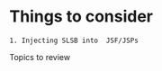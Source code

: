 Things to consider
==================

    1. Injecting SLSB into  JSF/JSPs
    
    
Topics to review
    
    
    
    
